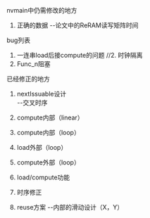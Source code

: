 nvmain中仍需修改的地方

1. 正确的数据 
--论文中的ReRAM读写矩阵时间

bug列表
1. 一连串load后接compute的问题
//2. 时钟隔离
3. Func_n阻塞

已经修正的地方

1. nextIssuable设计                                             
--交叉时序
2. compute内部（linear）        								             
3. compute内部（loop）
4. load外部（loop）
5. compute外部（loop）
6. load/compute功能 

7. 时序修正
8. reuse方案
--内部的滑动设计（X，Y）